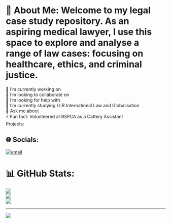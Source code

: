 # 💫 About Me: Welcome to my legal case study repository. As an aspiring medical lawyer, I use this space to explore and analyse a range of law cases: focusing on healthcare, ethics, and criminal justice.

🔭 I’m currently working on <br>👯 I’m looking to collaborate on<br>🤝 I’m looking for help with<br>🌱 I’m currently studying LLB International Law and Globalisation <br>💬 Ask me about<br>⚡ Fun fact: Volunteered at RSPCA as a Cattery Assistant <br> Projects:


## 🌐 Socials:
[![email](https://img.shields.io/badge/Email-D14836?logo=gmail&logoColor=white)](mailto:diyaamina03@gmail.com) 
# 📊 GitHub Stats:
![](https://github-readme-stats.vercel.app/api?username=diyaamina&theme=dark&hide_border=false&include_all_commits=false&count_private=false)<br/>
![](https://nirzak-streak-stats.vercel.app/?user=diyaamina&theme=dark&hide_border=false)<br/>
![](https://github-readme-stats.vercel.app/api/top-langs/?username=diyaamina&theme=dark&hide_border=false&include_all_commits=false&count_private=false&layout=compact)

---
[![](https://visitcount.itsvg.in/api?id=diyaamina&icon=0&color=0)](https://visitcount.itsvg.in)

<!-- Proudly created with GPRM ( https://gprm.itsvg.in ) -->

